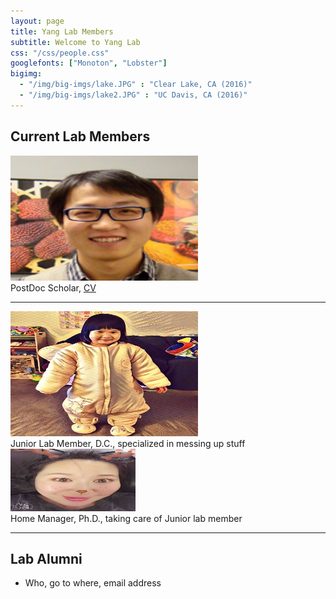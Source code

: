 ```yaml
---
layout: page
title: Yang Lab Members
subtitle: Welcome to Yang Lab
css: "/css/people.css"
googlefonts: ["Monoton", "Lobster"]
bigimg:
  - "/img/big-imgs/lake.JPG" : "Clear Lake, CA (2016)"
  - "/img/big-imgs/lake2.JPG" : "UC Davis, CA (2016)"
---
```



## Current Lab Members


<div class="responsive">
  <div class="img">
    <a target="_blank" href="/img/photo/Yang_Jinliang.jpg">
      <img src="/img/photo/Yang_Jinliang.jpg" alt="Jinliang Yang" width="300" height="200">
    </a>
    <div class="desc">PostDoc Scholar, <a href="/img/CV_Yang_2016.pdf"> CV </a></div>
  </div>
</div>



<div class="clearfix"></div>



---------------

<body>

<div class="responsive">
  <div class="img">
    <a target="_blank" href="/img/photo/Olivia_Yang.jpg">
      <img src="/img/photo/Olivia_Yang.jpg" alt="Jinliang Yang" width="300" height="200">
    </a>
    <div class="desc">Junior Lab Member, D.C., specialized in messing up stuff</div>
  </div>
</div>

<div class="responsive">
  <div class="img">
    <a target="_blank" href="/img/photo/Jingjie_Hao.jpg">
      <img src="/img/photo/Jingjie_Hao.jpg" alt="Jinliang Yang" width="200" height="100">
    </a>
    <div class="desc">Home Manager, Ph.D., taking care of Junior lab member</div>
  </div>
</div>

<div class="clearfix"></div>
</body>

----------------------------

## Lab Alumni

- Who, go to where, email address
